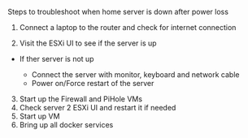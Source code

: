Steps to troubleshoot when home server is down after power loss

1. Connect a laptop to the router and check for internet connection

1. Visit the ESXi UI to see if the server is up

  - If ther server is not up 

    - Connect the server with monitor, keyboard and network cable
    - Power on/Force restart of the server
3. Start up the Firewall and PiHole VMs
1. Check server 2 ESXi UI and restart it if needed
1. Start up VM
1. Bring up all docker services


